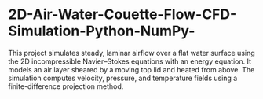 # 2D-Air-Water-Couette-Flow-CFD-Simulation-Python-NumPy-
This project simulates steady, laminar airflow over a flat water surface using the 2D incompressible Navier–Stokes equations with an energy equation. It models an air layer sheared by a moving top lid and heated from above. The simulation computes velocity, pressure, and temperature fields using a finite-difference projection method. 
